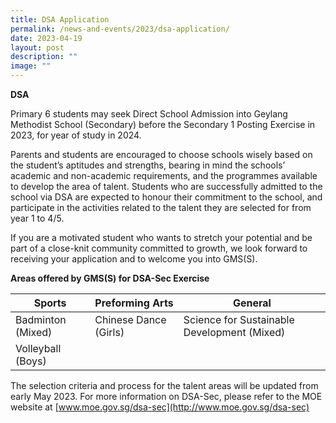 ```yaml
---
title: DSA Application
permalink: /news-and-events/2023/dsa-application/
date: 2023-04-19
layout: post
description: ""
image: ""
---
```

**DSA**

Primary 6 students may seek Direct School Admission into Geylang Methodist School (Secondary) before the Secondary 1 Posting Exercise in 2023, for year of study in 2024.

Parents and students are encouraged to choose schools wisely based on the student’s aptitudes and strengths, bearing in mind the schools’ academic and non-academic requirements, and the programmes available to develop the area of talent. Students who are successfully admitted to the school via DSA are expected to honour their commitment to the school, and participate in the activities related to the talent they are selected for from year 1 to 4/5.

If you are a motivated student who wants to stretch your potential and be part of a close-knit community committed to growth, we look forward to receiving your application and to welcome you into GMS(S).

**Areas offered by GMS(S) for DSA-Sec Exercise**



|  Sports | Preforming Arts | General |
| -------- | -------- | -------- |
|  Badminton (Mixed)     |  Chinese Dance (Girls)    |   Science for Sustainable Development (Mixed)     |
|  Volleyball (Boys)     |      |       |



The selection criteria and process for the talent areas will be updated from early May 2023. For more information on DSA-Sec, please refer to the MOE website at [www.moe.gov.sg/dsa-sec](http://www.moe.gov.sg/dsa-sec)